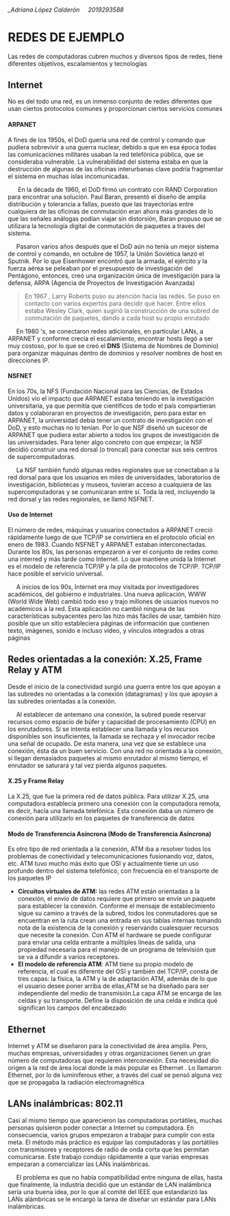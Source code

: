 ###### _Adriana López Calderón &nbsp;&nbsp;&nbsp;   2019293588
 
 
 
# REDES DE EJEMPLO
Las redes de computadoras cubren muchos y diversos tipos de redes, tiene diferentes objetivos, escalamientos y tecnologías
## Internet
No es del todo una red, es un inmenso conjunto de redes diferentes que usan ciertos protocolos comunes y proporcionan ciertos servicios comunes
#### ARPANET
A fines de los 1950s, el DoD quería una red de control y comando que pudiera sobrevivir a una guerra nuclear, debido a que en esa época todas las comunicaciones militares usaban la red telefónica pública, que se consideraba vulnerable. La vulnerabilidad del sistema estaba en que la destrucción de algunas de las oficinas interurbanas clave podría fragmentar el sistema en muchas islas incomunicadas.

  &nbsp;&nbsp;&nbsp;&nbsp;&nbsp; En la década de 1960, el DoD firmó un contrato con RAND Corporation para encontrar una solución. Paul Baran, presentó el diseño de amplia distribución y tolerancia a fallas, puesto que las trayectorias entre cualquiera de las oficinas de conmutación eran ahora más grandes de lo que las señales análogas podían viajar sin distorsión, Baran propuso que se utilizara la tecnología digital de conmutación de paquetes a través del sistema. 

&nbsp;&nbsp;&nbsp;&nbsp;&nbsp;Pasaron varios años después que el DoD aún no tenía un mejor sistema de control y comando, en octubre de 1957, la Unión Soviética lanzó el Sputnik. Por lo que Eisenhower encontró que la armada, el ejército y la fuerza aérea se peleaban por el presupuesto de investigación del Pentágono, entonces, creó una organización única de investigación para la defensa, ARPA (Agencia de Proyectos de Investigación Avanzada)
>En 1967 , Larry Roberts puso su atención hacia las redes. Se puso en contacto con varios expertos para decidir qué hacer. Entre ellos estaba Wesley Clark,  quien sugirió la construcción de una subred de conmutación de paquetes, dando a cada host su propio enrutado

&nbsp;&nbsp;&nbsp;&nbsp;&nbsp;En 1980 's, se conectaron redes adicionales, en particular LANs, a ARPANET y conforme crecía el escalamiento, encontrar hosts llegó a ser muy costoso, por lo que se creó el **DNS** (Sistema de Nombres de Dominio) para organizar máquinas dentro de dominios y resolver nombres de host en direcciones IP.

#### NSFNET
En los 70s, la NFS (Fundación Nacional para las Ciencias, de Estados Unidos) vio el impacto que ARPANET estaba teniendo en la investigación universitaria, ya que permitía  que científicos de todo el país compartieran datos y colaboraran en proyectos de investigación, pero para estar en ARPANET, la universidad debía tener un contrato de investigación con el DoD, y esto muchas no  lo tenían. Por lo que NSF diseñó un sucesor de ARPANET que pudiera estar abierto a todos los grupos de investigación de las universidades. Para tener algo concreto con que empezar, la NSF decidió construir una red dorsal (o troncal) para conectar sus seis centros de supercomputadoras.

&nbsp;&nbsp;&nbsp;&nbsp;&nbsp;La NSF también fundó algunas redes regionales que se conectaban a la red dorsal para que los usuarios en miles de universidades, laboratorios de investigación, bibliotecas y museos, tuvieran acceso a cualquiera de las supercomputadoras y se comunicaran entre sí. Toda la red, incluyendo la red dorsal y las redes regionales, se llamó NSFNET.

#### Uso de Internet
El número de redes, máquinas y usuarios conectados a ARPANET creció rápidamente luego de que TCP/IP se convirtiera en el protocolo oficial en enero de 1983. Cuando NSFNET y ARPANET estaban interconectadas. Durante los 80s, las personas empezaron a ver el conjunto de redes como una interred y más tarde como Internet. Lo que  mantiene unida la Internet es el modelo de referencia TCP/IP y la pila de protocolos de TCP/IP. TCP/IP hace posible el servicio universal.

&nbsp;&nbsp;&nbsp;&nbsp;&nbsp;A inicios de los 90s, Internet era muy visitada por investigadores académicos, del gobierno e industriales. Una nueva aplicación, WWW (World Wide Web) cambió todo eso y trajo millones de usuarios nuevos no académicos a la red. Esta aplicación no cambió ninguna de las características subyacentes pero las hizo más fáciles de usar, también hizo posible que un sitio estableciera páginas de información que contienen texto, imágenes, sonido e incluso vídeo, y vínculos integrados a otras páginas

## Redes orientadas a la conexión: X.25, Frame Relay y ATM ##
Desde el inicio de la conectividad surgió una guerra entre los que apoyan a las subredes no orientadas a la conexión (datagramas) y los que apoyan a las subredes orientadas a la conexión.

&nbsp;&nbsp;&nbsp;&nbsp;&nbsp;Al establecer de antemano una conexión, la subred puede reservar recursos como espacio de búfer y capacidad de procesamiento (CPU) en los enrutadores. Si se intenta establecer una llamada y los recursos disponibles son insuficientes, la llamada se rechaza y el invocador recibe una señal de ocupado. De esta manera, una vez que se establece una conexión, ésta da un buen servicio. Con una red no orientada a la conexión, si llegan demasiados paquetes al mismo enrutador al mismo tiempo, el enrutador se saturará y tal vez pierda algunos paquetes.

#### X.25 y Frame Relay ####
La X.25, que fue la primera red de datos pública. Para utilizar X.25, una computadora establecía primero una conexión con la computadora remota, es decir, hacía una llamada telefónica. Esta conexión daba un número de conexión para utilizarlo en los paquetes de transferencia de datos

#### Modo de Transferencia Asíncrona  (Modo de Transferencia Asíncrona)
Es otro tipo de red orientada a la conexión, ATM iba a resolver todos los problemas de conectividad y telecomunicaciones fusionando voz, datos, etc. ATM tuvo mucho más éxito que OSI y actualmente tiene un uso profundo dentro del sistema telefónico, con frecuencia en el transporte de los paquetes IP
- **Circuitos virtuales de ATM:** las redes ATM están orientadas a la conexión, el envío de datos requiere que primero se envíe un paquete para establecer la conexión. Conforme el mensaje de establecimiento sigue su camino a través de la subred, todos los conmutadores que se encuentran en la ruta crean una entrada en sus tablas internas tomando nota de la existencia de la conexión y reservando cualesquier recursos que necesite la conexión.
 Con ATM el hardware se puede configurar para enviar una celda entrante a múltiples líneas de salida, una propiedad necesaria para el manejo de un programa de televisión que se va a difundir a varios receptores.
- **El modelo de referencia ATM**: ATM tiene su propio modelo de referencia, el cual es diferente del OSI y también del TCP/IP, consta de tres capas: la física, la ATM y la de adaptación ATM, además de lo que el usuario desee poner arriba de ellas,ATM se ha diseñado para ser independiente del medio de transmisión.La capa ATM se encarga de las celdas y su transporte. Define la disposición de una celda e indica qué significan los campos del encabezado

## Ethernet
Internet y ATM se diseñaron para la conectividad de área amplia. Pero, muchas empresas, universidades y otras organizaciones tienen un gran número de computadoras que requieren interconexión. Esta necesidad dio origen a la red de área local donde la más popular es Ethernet . Lo llamaron Ethernet, por lo de luminiferous ether, a través del cual se pensó alguna vez que se propagaba la radiación electromagnética

## LANs inalámbricas: 802.11
Casi al mismo tiempo que aparecieron las computadoras portátiles, muchas personas quisieron poder conectar a Internet su computadora. En consecuencia, varios grupos empezaron a trabajar para cumplir con esta meta. El método más práctico es equipar las computadoras y las portátiles con transmisores y receptores de radio de onda corta que les permitan comunicarse. Este trabajo condujo rápidamente a que varias empresas empezaran a comercializar las LANs inalámbricas.

&nbsp;&nbsp;&nbsp;&nbsp;&nbsp;El problema es que no había compatibilidad entre ninguna de ellas, hasta que finalmente, la industria decidió que un estándar de LAN inalámbrica sería una buena idea, por lo que al comité del IEEE que estandarizó las LANs alámbricas se le encargó la tarea de diseñar un estándar para LANs inalámbricas.

